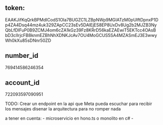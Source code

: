 ## token: 
EAAKJifKqQrkBPMdICodS1Ola7BUGZC1LZBpNWp9MGIATzM0pUlftDpnxP1Dp4ZA4Dsq44mz4uk329ZApCC23sEv5DAlEjES8EP8UxDv8Ug2b2MJZB3NyQbLfDIFuP0B9ZCMJ4om6cZA1kGz39Fz8KRrD56kaEZAEwiT5EKTcc4OAsBbD3clIrjcFB8knmEZBhNhXDNKJcAv7OU4MoGCUS5SA4MZASmEJ3E3wwyWh0kXu85sDNnr50ZD

## number_id
769414586246354

## account_id
722093597090951

TODO:
Crear un endpoint en la api que Meta pueda escuchar para recibir los mensajes
disenar la arquitectura para no romper nada

a tener en cuenta:
    - microservicio en hono.ts o monolito en c#
    - 